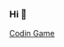 ### Hi 👋

[Codin Game](https://www.codingame.com/profile/483153482d024ace59b7a1d5747b560c6730432)  

<!-- ![](https://visitor-badge.laobi.icu/badge?page_id=nnieddu) -->
